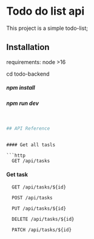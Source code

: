 # Todo do list api

This project is a simple todo-list; 

## Installation

requirements: node >16 


cd todo-backend
#####  npm install


#####  npm run dev
```bash


## API Reference
```

```

#### Get all tasls

```http
  GET /api/tasks
```

#### Get task

```http
  GET /api/tasks/${id}
```

```http
  POST /api/tasks
```

```http
  PUT /api/tasks/${id}
```
```http
  DELETE /api/tasks/${id}
```

```http
  PATCH /api/tasks/${id}
```

    


